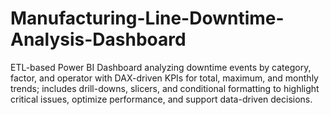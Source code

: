 # Manufacturing-Line-Downtime-Analysis-Dashboard
ETL-based Power BI Dashboard analyzing downtime events by category, factor, and operator with DAX-driven KPIs for total, maximum, and monthly trends; includes drill-downs, slicers, and conditional formatting to highlight critical issues, optimize performance, and support data-driven decisions.
